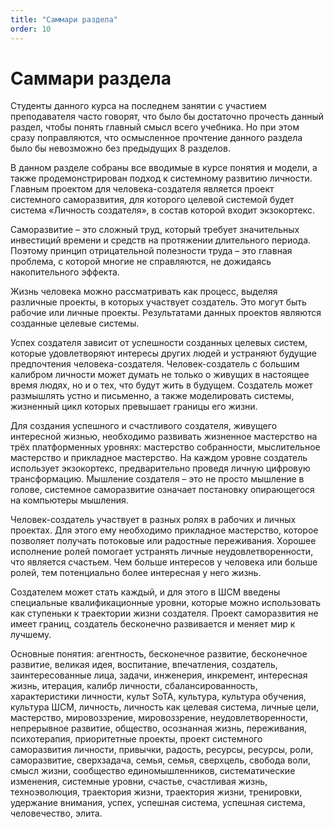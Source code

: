 ```yaml
---
title: "Саммари раздела"
order: 10
---
```


# Саммари раздела

Студенты данного курса на последнем занятии с участием преподавателя часто говорят, что было бы достаточно прочесть данный раздел, чтобы понять главный смысл всего учебника. Но при этом сразу поправляются, что осмысленное прочтение данного раздела было бы невозможно без предыдущих 8 разделов.

В данном разделе собраны все вводимые в курсе понятия и модели, а также продемонстрирован подход к системному развитию личности. Главным проектом для человека-создателя является проект системного саморазвития, для которого целевой системой будет система «Личность создателя», в состав которой входит экзокортекс.

Саморазвитие – это сложный труд, который требует значительных инвестиций времени и средств на протяжении длительного периода. Поэтому принцип отрицательной полезности труда – это главная проблема, с которой многие не справляются, не дожидаясь накопительного эффекта.

Жизнь человека можно рассматривать как процесс, выделяя различные проекты, в которых участвует создатель. Это могут быть рабочие или личные проекты. Результатами данных проектов являются созданные целевые системы.

Успех создателя зависит от успешности созданных целевых систем, которые удовлетворяют интересы других людей и устраняют будущие предпочтения человека-создателя. Человек-создатель с большим калибром личности может думать не только о живущих в настоящее время людях, но и о тех, что будут жить в будущем. Создатель может размышлять устно и письменно, а также моделировать системы, жизненный цикл которых превышает границы его жизни.

Для создания успешного и счастливого создателя, живущего интересной жизнью, необходимо развивать жизненное мастерство на трёх платформенных уровнях: мастерство собранности, мыслительное мастерство и прикладное мастерство. На каждом уровне создатель использует экзокортекс, предварительно проведя личную цифровую трансформацию. Мышление создателя – это не просто мышление в голове, системное саморазвитие означает постановку опирающегося на компьютеры мышления.

Человек-создатель участвует в разных ролях в рабочих и личных проектах. Для этого ему необходимо прикладное мастерство, которое позволяет получать потоковые или радостные переживания. Хорошее исполнение ролей помогает устранять личные неудовлетворенности, что является счастьем. Чем больше интересов у человека или больше ролей, тем потенциально более интересная у него жизнь.

Создателем может стать каждый, и для этого в ШСМ введены специальные квалификационные уровни, которые можно использовать как ступеньки к траектории жизни создателя. Проект саморазвития не имеет границ, создатель бесконечно развивается и меняет мир к лучшему.

Основные понятия: агентность, бесконечное развитие, бесконечное развитие, великая идея, воспитание, впечатления, создатель, заинтересованные лица, задачи, инженерия, инкремент, интересная жизнь, итерация, калибр личности, сбалансированность, характеристики личности, культ SoTA, культура, культура обучения, культура ШСМ, личность, личность как целевая система, личные цели, мастерство, мировоззрение, мировоззрение, неудовлетворенности, непрерывное развитие, общество, осознанная жизнь, переживания, психотерапия, приоритетные проекты, проект системного саморазвития личности, привычки, радость, ресурсы, ресурсы, роли, саморазвитие, сверхзадача, семья, семья, сверхцель, свобода воли, смысл жизни, сообщество единомышленников, систематические изменения, системные уровни, счастье, счастливая жизнь, техноэволюция, траектория жизни, траектория жизни, тренировки, удержание внимания, успех, успешная система, успешная система, человечество, элита.